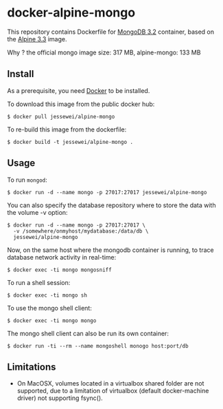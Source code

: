 # docker-alpine-mongo

This repository contains Dockerfile for [MongoDB 3.2](https://www.mongodb.org)
container, based on the [Alpine 3.3](https://hub.docker.com/_/alpine/) image.

Why ? the official mongo image size: 317 MB, alpine-mongo: 133 MB

## Install

As a prerequisite, you need [Docker](https://docker.com) to be installed.

To download this image from the public docker hub:

	$ docker pull jessewei/alpine-mongo

To re-build this image from the dockerfile:

	$ docker build -t jessewei/alpine-mongo .

## Usage

To run `mongod`:

	$ docker run -d --name mongo -p 27017:27017 jessewei/alpine-mongo

You can also specify the database repository where to store the data
with the volume -v option:

    $ docker run -d --name mongo -p 27017:27017 \
	  -v /somewhere/onmyhost/mydatabase:/data/db \
	  jessewei/alpine-mongo

Now, on the same host where the mongodb container is running, to trace
database network activity in real-time:

	$ docker exec -ti mongo mongosniff

To run a shell session:

    $ docker exec -ti mongo sh

To use the mongo shell client:

	$ docker exec -ti mongo mongo

The mongo shell client can also be run its own container: 

	$ docker run -ti --rm --name mongoshell monogo host:port/db

## Limitations

- On MacOSX, volumes located in a virtualbox shared folder are not
  supported, due to a limitation of virtualbox (default docker-machine
  driver) not supporting fsync().
